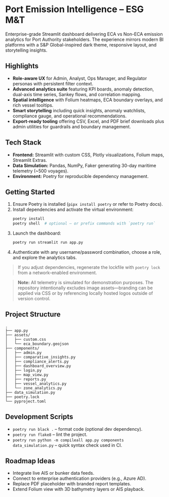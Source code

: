 # Port Emission Intelligence – ESG M&T

Enterprise-grade Streamlit dashboard delivering ECA vs Non-ECA emission analytics for Port Authority stakeholders. The experience mirrors modern BI platforms with a S&P Global-inspired dark theme, responsive layout, and storytelling insights.

## Highlights
- **Role-aware UX** for Admin, Analyst, Ops Manager, and Regulator personas with persistent filter context.
- **Advanced analytics suite** featuring KPI boards, anomaly detection, dual-axis time series, Sankey flows, and correlation mapping.
- **Spatial intelligence** with Folium heatmaps, ECA boundary overlays, and rich vessel tooltips.
- **Smart storytelling** including quick insights, anomaly watchlists, compliance gauge, and operational recommendations.
- **Export-ready tooling** offering CSV, Excel, and PDF brief downloads plus admin utilities for guardrails and boundary management.

## Tech Stack
- **Frontend:** Streamlit with custom CSS, Plotly visualizations, Folium maps, Streamlit Extras.
- **Data Simulation:** Pandas, NumPy, Faker generating 30-day maritime telemetry (~500 voyages).
- **Environment:** Poetry for reproducible dependency management.

## Getting Started
1. Ensure Poetry is installed (`pipx install poetry` or refer to Poetry docs).
2. Install dependencies and activate the virtual environment:
   ```bash
   poetry install
   poetry shell  # optional – or prefix commands with `poetry run`
   ```
3. Launch the dashboard:
   ```bash
   poetry run streamlit run app.py
   ```
4. Authenticate with any username/password combination, choose a role, and explore the analytics tabs.

> If you adjust dependencies, regenerate the lockfile with `poetry lock` from a network-enabled environment.

> **Note:** All telemetry is simulated for demonstration purposes. The repository intentionally excludes image assets—branding can be applied via CSS or by referencing locally hosted logos outside of version control.

## Project Structure
```
.
├── app.py
├── assets/
│   ├── custom.css
│   └── eca_boundary.geojson
├── components/
│   ├── admin.py
│   ├── comparative_insights.py
│   ├── compliance_alerts.py
│   ├── dashboard_overview.py
│   ├── login.py
│   ├── map_view.py
│   ├── reports.py
│   ├── vessel_analytics.py
│   └── zone_analytics.py
├── data_simulation.py
├── poetry.lock
└── pyproject.toml
```

## Development Scripts
- `poetry run black .` – format code (optional dev dependency).
- `poetry run flake8` – lint the project.
- `poetry run python -m compileall app.py components data_simulation.py` – quick syntax check used in CI.

## Roadmap Ideas
- Integrate live AIS or bunker data feeds.
- Connect to enterprise authentication providers (e.g., Azure AD).
- Replace PDF placeholder with branded report templates.
- Extend Folium view with 3D bathymetry layers or AIS playback.
